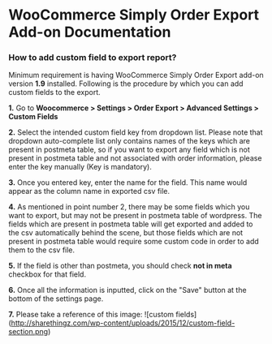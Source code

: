 # WooCommerce Simply Order Export Add-on Documentation

### How to add custom field to export report?

Minimum requirement is having WooCommerce Simply Order Export add-on version **1.9** installed. Following is the procedure by which you can add
custom fields to the export.

**1.** Go to **Woocommerce > Settings > Order Export > Advanced Settings > Custom Fields**

**2.** Select the intended custom field key from dropdown list. Please note that dropdown auto-complete list only contains
names of the keys which are present in postmeta table, so if you want to export any field which is not present in postmeta 
table and not associated with order information, please enter the key manually (Key is mandatory).

**3.** Once you entered key, enter the name for the field. This name would appear as the column name in exported csv file.

**4.** As mentioned in point number 2, there may be some fields which you want to export, but may not be present in postmeta table of
wordpress. The fields which are present in postmeta table will get exported and added to the csv automatically behind the scene, but
those fields which are not present in postmeta table would require some custom code in order to add them to the csv file.

**5.** If the field is other than postmeta, you should check **not in meta** checkbox for that field.

**6.** Once all the information is inputted, click on the "Save" button at the bottom of the settings page.

**7.** Please take a reference of this image:
![custom fields]
(http://sharethingz.com/wp-content/uploads/2015/12/custom-field-section.png)